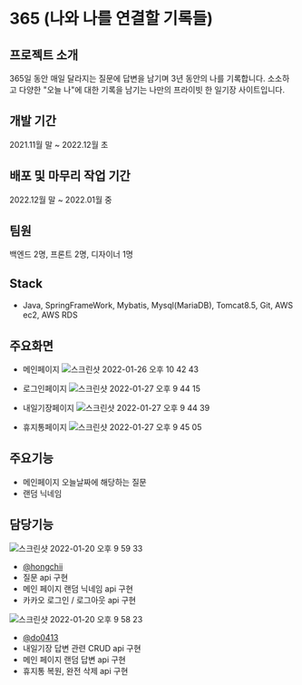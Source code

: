 # 365 (나와 나를 연결할 기록들)




## 프로젝트 소개
365일 동안 매일 달라지는 질문에 답변을 남기며 3년 동안의 나를 기록합니다.
소소하고 다양한 "오늘 나"에 대한 기록을 남기는 나만의 프라이빗 한 일기장 사이트입니다.


## 개발 기간
2021.11월 말 ~ 2022.12월 초


## 배포 및 마무리 작업 기간
2022.12월 말 ~ 2022.01월 중


## 팀원
백엔드 2명, 프론트 2명, 디자이너 1명


## Stack
- Java, SpringFrameWork, Mybatis, Mysql(MariaDB), Tomcat8.5, Git, AWS ec2, AWS RDS


## 주요화면
- 메인페이지
![스크린샷 2022-01-26 오후 10 42 43](https://user-images.githubusercontent.com/73099980/151173690-921c7bb7-20b8-4f23-ac47-04745767d83c.png)

- 로그인페이지
![스크린샷 2022-01-27 오후 9 44 15](https://user-images.githubusercontent.com/73099980/151361650-cbe277b7-5b17-4e4e-8dd0-122225df6088.png)

- 내일기장페이지
![스크린샷 2022-01-27 오후 9 44 39](https://user-images.githubusercontent.com/73099980/151664102-a872a9f1-6f29-455c-8ccd-3e42db068fb0.png)

- 휴지통페이지
![스크린샷 2022-01-27 오후 9 45 05](https://user-images.githubusercontent.com/73099980/151697087-eb9ad1d1-9b01-4d3d-8ec1-107d6f804f90.png)


## 주요기능
- 메인페이지 오늘날짜에 해당하는 질문
- 랜덤 닉네임

## 담당기능
![스크린샷 2022-01-20 오후 9 59 33](https://user-images.githubusercontent.com/73099980/150343471-71c8456d-1f56-4698-81b5-5a9bbb628809.png)

- [@hongchii](https://github.com/hongchii)
- 질문 api 구현
- 메인 페이지 랜덤 닉네임 api 구현
- 카카오 로그인 / 로그아웃 api 구현

![스크린샷 2022-01-20 오후 9 58 23](https://user-images.githubusercontent.com/73099980/150343360-b9b42877-4ae6-46d6-a79a-c8b30ab5dfce.png)

- [@do0413](https://github.com/do0413)
- 내일기장 답변 관련 CRUD api 구현
- 메인 페이지 랜덤 답변 api 구현
- 휴지통 복원, 완전 삭제 api 구현
